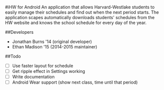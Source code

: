 #iHW for Android
An application that allows Harvard-Westlake students to easily manage their schedules and find out when the next period starts.
The application scapes automatically downloads students' schedules from the HW website and knows the school schedule for every day of the year.

##Developers
 - Jonathan Burns '14 (original developer)
 - Ethan Madison '15 (2014-2015 maintainer)

##Todo
 - [ ] Use faster layout for schedule
 - [ ] Get ripple effect in Settings working
 - [ ] Write documentation
 - [ ] Android Wear support (show next class, time until that period)
